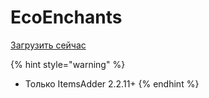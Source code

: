 # EcoEnchants

[Загрузить сейчас](https://www.spigotmc.org/resources/%E2%9A%A1-1-16-1-16-5-ecoenchants-%E2%9C%A8-220-custom-enchantments-%E2%9C%85-essentials-cmi-support.79573/)

{% hint style="warning" %}
* Только ItemsAdder 2.2.11+
{% endhint %}

